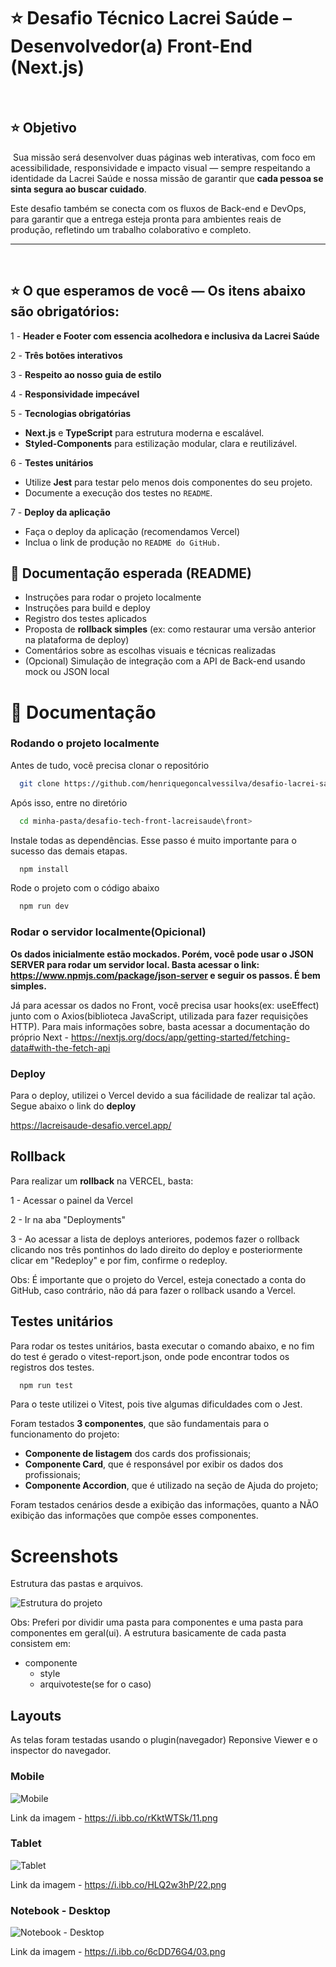 # ⭐ Desafio Técnico Lacrei Saúde – Desenvolvedor(a) Front-End (Next.js)

​

## ⭐ Objetivo

​
Sua missão será desenvolver duas páginas web interativas, com foco em acessibilidade, responsividade e impacto visual — sempre respeitando a identidade da Lacrei Saúde e nossa missão de garantir que **cada pessoa se sinta segura ao buscar cuidado**.

Este desafio também se conecta com os fluxos de Back-end e DevOps, para garantir que a entrega esteja pronta para ambientes reais de produção, refletindo um trabalho colaborativo e completo.
​

---
​
##  ⭐ O que esperamos de você — Os itens abaixo são obrigatórios:

1 - **Header e Footer com essencia acolhedora e inclusiva da Lacrei Saúde**
    
2 - **Três botões interativos**

3 - **Respeito ao nosso guia de estilo**
           
4 - **Responsividade impecável**

  5 - **Tecnologias obrigatórias**
  - **Next.js** e **TypeScript** para estrutura moderna e escalável.
  - **Styled-Components** para estilização modular, clara e reutilizável.

  6 - **Testes unitários**
  - Utilize **Jest** para testar pelo menos dois componentes do seu projeto.
  - Documente a execução dos testes no `README`.

  7 - **Deploy da aplicação**
  - Faça o deploy da aplicação (recomendamos Vercel)
  - Inclua o link de produção no `README do GitHub.`
  ​

  ## 📝 Documentação esperada (README)

- Instruções para rodar o projeto localmente
- Instruções para build e deploy
- Registro dos testes aplicados
- Proposta de **rollback simples** (ex: como restaurar uma versão anterior na plataforma de deploy)
- Comentários sobre as escolhas visuais e técnicas realizadas
- (Opcional) Simulação de integração com a API de Back-end usando mock ou JSON local

  
# 📝 Documentação


### Rodando o projeto localmente

Antes de tudo, você precisa clonar o repositório

```bash
  git clone https://github.com/henriquegoncalvessilva/desafio-lacrei-saude
```

Após isso, entre no diretório

```bash
  cd minha-pasta/desafio-tech-front-lacreisaude\front>
```

Instale todas as dependências. Esse passo é muito importante para o sucesso das demais etapas.

```bash
  npm install
```

Rode o projeto com o código abaixo

```bash
  npm run dev
```

### Rodar o servidor localmente(Opicional)

**Os dados inicialmente estão mockados. Porém, você pode usar o JSON SERVER para rodar um servidor local. Basta acessar o link: https://www.npmjs.com/package/json-server e seguir os passos. É bem simples.**

Já para acessar os dados no Front, você precisa usar hooks(ex: useEffect) junto com o Axios(biblioteca JavaScript, utilizada para fazer requisições HTTP). Para mais informações sobre, basta acessar a documentação do próprio Next - https://nextjs.org/docs/app/getting-started/fetching-data#with-the-fetch-api


### Deploy

Para o deploy, utilizei o Vercel devido a sua fácilidade de realizar tal ação. Segue abaixo o link do **deploy**

https://lacreisaude-desafio.vercel.app/

## Rollback

Para realizar um **rollback** na VERCEL, basta:

1 -  Acessar o painel da Vercel

2 - Ir na aba "Deployments"

3 - Ao acessar a lista de deploys anteriores, podemos fazer o rollback clicando nos três pontinhos do lado direito do deploy e posteriormente clicar em "Redeploy" e por fim, confirme o redeploy.

Obs: É importante que o projeto do Vercel, esteja conectado a conta do GitHub, caso contrário, não dá para fazer o rollback usando a Vercel.


## Testes unitários

Para rodar os testes unitários, basta executar o comando abaixo, e no fim do test é gerado o vitest-report.json, onde pode encontrar todos os registros dos testes.

```bash
  npm run test
```

Para o teste utilizei o Vitest, pois tive algumas dificuldades com o Jest. 

Foram testados **3 componentes**, que são fundamentais para o funcionamento do projeto: 

- **Componente de listagem** dos cards dos profissionais;
- **Componente Card**, que é responsável por exibir os dados dos profissionais;
- **Componente Accordion**, que é utilizado na seção de Ajuda do projeto;

Foram testados cenários desde a exibição das informações, quanto a NÃO exibição das informações que compõe esses componentes.


# Screenshots


Estrutura das pastas e arquivos.

![Estrutura do projeto](https://i.ibb.co/d0xf91Wb/Captura-de-tela-2025-06-20-160908.png)

Obs: Preferi por dividir uma pasta para componentes e uma pasta para componentes em geral(ui). A estrutura basicamente de cada pasta consistem em: 

- componente
    - style
    - arquivoteste(se for o caso)


## Layouts

As telas foram testadas usando o plugin(navegador) Reponsive Viewer e o inspector do navegador.

### Mobile

![Mobile](https://i.ibb.co/rKktWTSk/11.png) 

Link da imagem - https://i.ibb.co/rKktWTSk/11.png


### Tablet

 ![Tablet](https://i.ibb.co/HLQ2w3hP/22.png)

 Link da imagem - https://i.ibb.co/HLQ2w3hP/22.png


### Notebook - Desktop

 ![Notebook - Desktop](https://i.ibb.co/6cDD76G4/03.png)

Link da imagem - https://i.ibb.co/6cDD76G4/03.png







